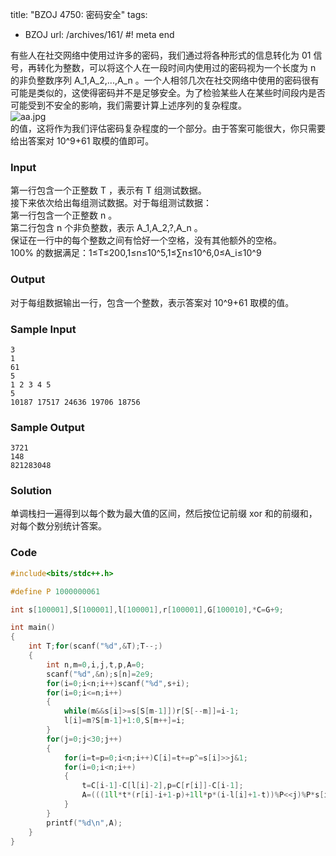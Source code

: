 title: "BZOJ 4750: 密码安全"
tags:
  - BZOJ
url: /archives/161/
#! meta end

有些人在社交网络中使用过许多的密码，我们通过将各种形式的信息转化为 01 信号，再转化为整数，可以将这个人在一段时间内使用过的密码视为一个长度为 n 的非负整数序列 A_1,A_2,...,A_n 。一个人相邻几次在社交网络中使用的密码很有可能是类似的，这使得密码并不是足够安全。为了检验某些人在某些时间段内是否可能受到不安全的影响，我们需要计算上述序列的复杂程度。  
![aa.jpg](/old_uploads/2017/01/1896004125.jpg)  
的值，这将作为我们评估密码复杂程度的一个部分。由于答案可能很大，你只需要给出答案对 10^9+61 取模的值即可。

### Input
第一行包含一个正整数 T ，表示有 T 组测试数据。  
接下来依次给出每组测试数据。对于每组测试数据：  
第一行包含一个正整数 n 。  
第二行包含 n 个非负整数，表示 A_1,A_2,?,A_n 。  
保证在一行中的每个整数之间有恰好一个空格，没有其他额外的空格。  
100% 的数据满足：1≤T≤200,1≤n≤10^5,1≤∑n≤10^6,0≤A_i≤10^9

### Output
对于每组数据输出一行，包含一个整数，表示答案对 10^9+61 取模的值。

### Sample Input
```
3
1
61
5
1 2 3 4 5
5
10187 17517 24636 19706 18756
```

### Sample Output
```
3721
148
821283048
```

### Solution
单调栈扫一遍得到以每个数为最大值的区间，然后按位记前缀 xor 和的前缀和，对每个数分别统计答案。

### Code

```c++
#include<bits/stdc++.h>

#define P 1000000061

int s[100001],S[100001],l[100001],r[100001],G[100010],*C=G+9;

int main()
{
	int T;for(scanf("%d",&T);T--;)
	{
		int n,m=0,i,j,t,p,A=0;
		scanf("%d",&n);s[n]=2e9;
		for(i=0;i<n;i++)scanf("%d",s+i);
		for(i=0;i<=n;i++)
		{
			while(m&&s[i]>=s[S[m-1]])r[S[--m]]=i-1;
			l[i]=m?S[m-1]+1:0,S[m++]=i;
		}
		for(j=0;j<30;j++)
		{
			for(i=t=p=0;i<n;i++)C[i]=t+=p^=s[i]>>j&1;
			for(i=0;i<n;i++)
			{
				t=C[i-1]-C[l[i]-2],p=C[r[i]]-C[i-1];
				A=(((1ll*t*(r[i]-i+1-p)+1ll*p*(i-l[i]+1-t))%P<<j)%P*s[i]+A)%P;
			}
		}
		printf("%d\n",A);
	}
}
```